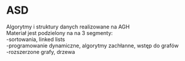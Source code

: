 # ASD <br />
Algorytmy i struktury danych realizowane na AGH <br />
Materiał jest podzielony na na 3 segmenty: <br />
-sortowania, linked lists <br />
-programowanie dynamiczne, algorytmy zachłanne, wstęp do grafów <br />
-rozszerzone grafy, drzewa<br />
